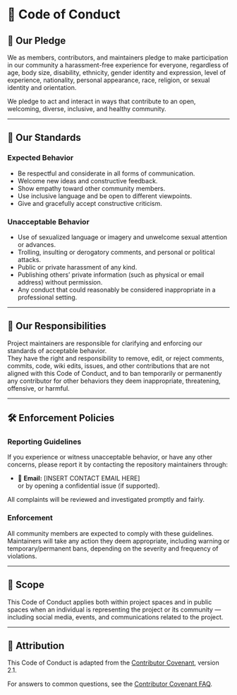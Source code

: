 # 📜 Code of Conduct

## 💫 Our Pledge
We as members, contributors, and maintainers pledge to make participation in our community a harassment-free experience for everyone, regardless of age, body size, disability, ethnicity, gender identity and expression, level of experience, nationality, personal appearance, race, religion, or sexual identity and orientation.

We pledge to act and interact in ways that contribute to an open, welcoming, diverse, inclusive, and healthy community.

---

## 🌟 Our Standards

### Expected Behavior
- Be respectful and considerate in all forms of communication.  
- Welcome new ideas and constructive feedback.  
- Show empathy toward other community members.  
- Use inclusive language and be open to different viewpoints.  
- Give and gracefully accept constructive criticism.

### Unacceptable Behavior
- Use of sexualized language or imagery and unwelcome sexual attention or advances.  
- Trolling, insulting or derogatory comments, and personal or political attacks.  
- Public or private harassment of any kind.  
- Publishing others’ private information (such as physical or email address) without permission.  
- Any conduct that could reasonably be considered inappropriate in a professional setting.

---

## 🧭 Our Responsibilities
Project maintainers are responsible for clarifying and enforcing our standards of acceptable behavior.  
They have the right and responsibility to remove, edit, or reject comments, commits, code, wiki edits, issues, and other contributions that are not aligned with this Code of Conduct, and to ban temporarily or permanently any contributor for other behaviors they deem inappropriate, threatening, offensive, or harmful.

---

## 🛠️ Enforcement Policies

### Reporting Guidelines
If you experience or witness unacceptable behavior, or have any other concerns, please report it by contacting the repository maintainers through:
- 📧 **Email:** [INSERT CONTACT EMAIL HERE]  
or by opening a confidential issue (if supported).

All complaints will be reviewed and investigated promptly and fairly.

### Enforcement
All community members are expected to comply with these guidelines. Maintainers will take any action they deem appropriate, including warning or temporary/permanent bans, depending on the severity and frequency of violations.

---

## 🌈 Scope
This Code of Conduct applies both within project spaces and in public spaces when an individual is representing the project or its community — including social media, events, and communications related to the project.

---

## 🙌 Attribution
This Code of Conduct is adapted from the [Contributor Covenant](https://www.contributor-covenant.org), version 2.1.

For answers to common questions, see the [Contributor Covenant FAQ](https://www.contributor-covenant.org/faq).
